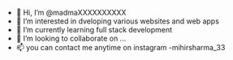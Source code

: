 - 👋 Hi, I’m @madmaXXXXXXXXXX
- 👀 I’m interested in dveloping various websites and web apps
- 🌱 I’m currently learning full stack development
- 💞️ I’m looking to collaborate on ...
- 📫 you can contact me anytime on instagram -mihirsharma_33

<!---
madmaXXXXXXXXXX/madmaXXXXXXXXXX is a ✨ special ✨ repository because its `README.md` (this file) appears on your GitHub profile.
You can click the Preview link to take a look at your changes.
--->
